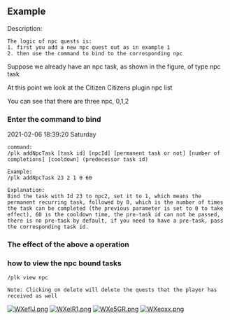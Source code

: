 ## Example
Description:
```
The logic of npc quests is:
1. first you add a new npc quest out as in example 1
2. then use the command to bind to the corresponding npc
````
Suppose we already have an npc task, as shown in the figure, of type npc task

At this point we look at the Citizen Citizens plugin npc list

You can see that there are three npc, 0,1,2

### Enter the command to bind
2021-02-06 18:39:20 Saturday
```
command: 
/plk addNpcTask [task id] [npcId] [permanent task or not] [number of completions] [cooldown] (predecessor task id)

Example: 
/plk addNpcTask 23 2 1 0 60

Explanation:
Bind the task with Id 23 to npc2, set it to 1, which means the permanent recurring task, followed by 0, which is the number of times the task can be completed (the previous parameter is set to 0 to take effect), 60 is the cooldown time, the pre-task id can not be passed, there is no pre-task by default, if you need to have a pre-task, pass the corresponding task id.
````

### The effect of the above a operation

### how to view the npc bound tasks
```
/plk view npc

Note: Clicking on delete will delete the quests that the player has received as well
```

[![WXefIJ.png](https://z3.ax1x.com/2021/07/30/WXefIJ.png)](https://imgtu.com/i/WXefIJ)
[![WXeIR1.png](https://z3.ax1x.com/2021/07/30/WXeIR1.png)](https://imgtu.com/i/WXeIR1)
[![WXe5GR.png](https://z3.ax1x.com/2021/07/30/WXe5GR.png)](https://imgtu.com/i/WXe5GR)
[![WXeoxx.png](https://z3.ax1x.com/2021/07/30/WXeoxx.png)](https://imgtu.com/i/WXeoxx)


